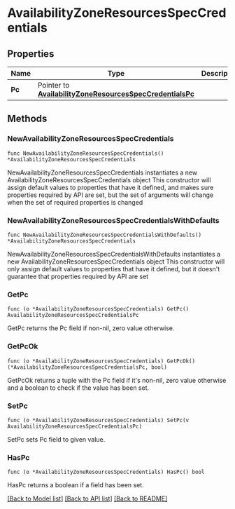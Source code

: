 # AvailabilityZoneResourcesSpecCredentials

## Properties

Name | Type | Description | Notes
------------ | ------------- | ------------- | -------------
**Pc** | Pointer to [**AvailabilityZoneResourcesSpecCredentialsPc**](AvailabilityZoneResourcesSpecCredentialsPc.md) |  | [optional] 

## Methods

### NewAvailabilityZoneResourcesSpecCredentials

`func NewAvailabilityZoneResourcesSpecCredentials() *AvailabilityZoneResourcesSpecCredentials`

NewAvailabilityZoneResourcesSpecCredentials instantiates a new AvailabilityZoneResourcesSpecCredentials object
This constructor will assign default values to properties that have it defined,
and makes sure properties required by API are set, but the set of arguments
will change when the set of required properties is changed

### NewAvailabilityZoneResourcesSpecCredentialsWithDefaults

`func NewAvailabilityZoneResourcesSpecCredentialsWithDefaults() *AvailabilityZoneResourcesSpecCredentials`

NewAvailabilityZoneResourcesSpecCredentialsWithDefaults instantiates a new AvailabilityZoneResourcesSpecCredentials object
This constructor will only assign default values to properties that have it defined,
but it doesn't guarantee that properties required by API are set

### GetPc

`func (o *AvailabilityZoneResourcesSpecCredentials) GetPc() AvailabilityZoneResourcesSpecCredentialsPc`

GetPc returns the Pc field if non-nil, zero value otherwise.

### GetPcOk

`func (o *AvailabilityZoneResourcesSpecCredentials) GetPcOk() (*AvailabilityZoneResourcesSpecCredentialsPc, bool)`

GetPcOk returns a tuple with the Pc field if it's non-nil, zero value otherwise
and a boolean to check if the value has been set.

### SetPc

`func (o *AvailabilityZoneResourcesSpecCredentials) SetPc(v AvailabilityZoneResourcesSpecCredentialsPc)`

SetPc sets Pc field to given value.

### HasPc

`func (o *AvailabilityZoneResourcesSpecCredentials) HasPc() bool`

HasPc returns a boolean if a field has been set.


[[Back to Model list]](../README.md#documentation-for-models) [[Back to API list]](../README.md#documentation-for-api-endpoints) [[Back to README]](../README.md)


